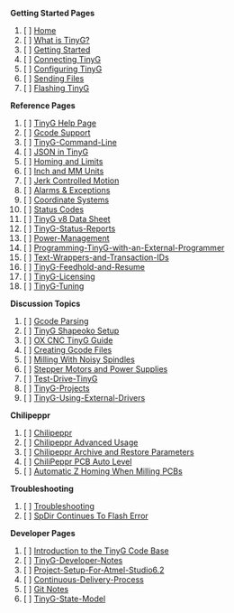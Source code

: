 **Getting Started Pages**

1. [ ] [Home](https://github.com/synthetos/TinyG/wiki)
1. [ ] [What is TinyG?](What-is-TinyG)
1. [ ] [Getting Started](TinyG-Start)
1. [ ] [Connecting TinyG](Connecting-TinyG)
1. [ ] [Configuring TinyG](TinyG-Configuration-for-Firmware-Version-0.97)
1. [ ] [Sending Files](TinyG-Sending-Files)
1. [ ] [Flashing TinyG](TinyG-Updating-Firmware)

**Reference Pages**

1. [ ] [TinyG Help Page](Help)
1. [ ] [Gcode Support](Gcode-Support)
1. [ ] [TinyG-Command-Line](TinyG-Command-Line)
1. [ ] [JSON in TinyG](JSON-Operation)
1. [ ] [Homing and Limits](Homing-and-Limits-Description-and-Operation)
1. [ ] [Inch and MM Units](Inch-and-Millimeter-Units-Mode)
1. [ ] [Jerk Controlled Motion](Jerk-Controlled-Motion-Explained)
1. [ ] [Alarms & Exceptions](TinyG-Alarms)
1. [ ] [Coordinate Systems](Coordinate-Systems)
1. [ ] [Status Codes](TinyG-Status-Codes)
1. [ ] [TinyG v8 Data Sheet](Data-Sheets)
1. [ ] [TinyG-Status-Reports](TinyG-Status-Reports)
1. [ ] [Power-Management](Power-Management)
1. [ ] [Programming-TinyG-with-an-External-Programmer](Programming-TinyG-with-an-External-Programmer)
1. [ ] [Text-Wrappers-and-Transaction-IDs](Text-Wrappers-and-Transaction-IDs)
1. [ ] [TinyG-Feedhold-and-Resume](TinyG-Feedhold-and-Resume)
1. [ ] [TinyG-Licensing](TinyG-Licensing)
1. [ ] [TinyG-Tuning](TinyG-Tuning)

**Discussion Topics**

1. [ ] [Gcode Parsing]()
1. [ ] [TinyG Shapeoko Setup](TinyG-Shapeoko-Setup)
1. [ ] [OX CNC TinyG Guide](OX-CNC-TinyG-Guide)
1. [ ] [Creating Gcode Files](Creating-Gcode-Files)
1. [ ] [Milling With Noisy Spindles](Milling-With-Noisy-Spindles)
1. [ ] [Stepper Motors and Power Supplies](Stepper-Motors-and-Power-Supplies)
1. [ ] [Test-Drive-TinyG](Test-Drive-TinyG)
1. [ ] [TinyG-Projects](TinyG-Projects)
1. [ ] [TinyG-Using-External-Drivers](TinyG-Using-External-Drivers)

**Chilipeppr**

1. [ ] [Chilipeppr](Chilipeppr)
1. [ ] [Chilipeppr Advanced Usage](Chilipeppr---Advanced-Usage)
1. [ ] [Chilipeppr Archive and Restore Parameters](Chilipeppr-Archive-and-Restore-Parameters-for-tinyG)
1. [ ] [ChiliPeppr PCB Auto Level](ChiliPeppr-PCB-Auto-Level)
1. [ ] [Automatic Z Homing When Milling PCBs](Automatic-Z-Homing-When-Milling-PCBs)

**Troubleshooting**

1. [ ] [Troubleshooting](Troubleshooting)
1. [ ] [SpDir Continues To Flash Error](SpDir-Continues-To-Flash-Error)

**Developer Pages**

1. [ ] [Introduction to the TinyG Code Base](Introduction-to-the-TinyG-Code-Base)
1. [ ] [TinyG-Developer-Notes](TinyG-Developer-Notes)
1. [ ] [Project-Setup-For-Atmel-Studio6.2](Project-Setup-For-Atmel-Studio6.2)
1. [ ] [Continuous-Delivery-Process](Continuous-Delivery-Process)
1. [ ] [Git Notes](Github-Notes)
1. [ ] [TinyG-State-Model](TinyG-State-Model)

